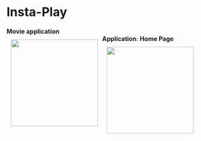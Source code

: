 # Insta-Play
**Movie application**<br />
**Application**:
**Home Page**
[<img src="/readme/3.png" align="left"
width="200"
    hspace="10" vspace="10">](/readme/Wallabag%20Reading%20List.png)
[<img src="/readme/2.png" align="center"
width="200"
    hspace="10" vspace="10">](/readme/2.png)
